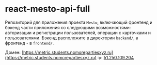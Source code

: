 # react-mesto-api-full
Репозиторий для приложения проекта `Mesto`, включающий фронтенд и бэкенд части приложения со следующими возможностями: авторизации и регистрации пользователей, операции с карточками и пользователями. Бэкенд расположите в директории `backend/`, а фронтенд - в `frontend/`. 
  
Домен: [https://metric.students.nomorepartiesxyz.ru](https://metric.students.nomorepartiesxyz.ru)
ip: [51.250.109.204](https://51.250.109.204)

